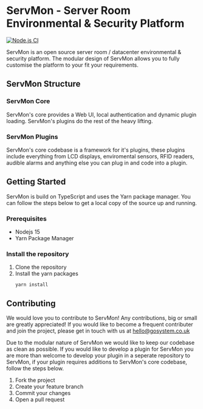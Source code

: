 # ServMon - Server Room Environmental & Security Platform

[![Node.js CI](https://github.com/JYewman/ServMon/actions/workflows/node.js.yml/badge.svg?branch=master)](https://github.com/JYewman/ServMon/actions/workflows/node.js.yml)

ServMon is an open source server room / datacenter environmental & security platform. The modular design of ServMon allows you to fully customise the platform to your fit your requirements.

## ServMon Structure
### ServMon Core
ServMon's core provides a Web UI, local authentication and dynamic plugin loading. ServMon's plugins do the rest of the heavy lifting.

### ServMon Plugins
ServMon's core codebase is a framework for it's plugins, these plugins include everything from LCD displays, enviromental sensors, RFID readers, audible alarms and anything else you can plug in and code into a plugin.

## Getting Started
ServMon is build on TypeScript and uses the Yarn package manager. You can follow the steps below to get a local copy of the source up and running.

### Prerequisites
* Nodejs 15
* Yarn Package Manager

### Install the repository
1. Clone the repository
2. Install the yarn packages
   ```
   yarn install
   ```
## Contributing
We would love you to contribute to ServMon! Any contributions, big or small are greatly appreciated! If you would like to become a frequent contributer and join the project, please get in touch with us at hello@gosystem.co.uk

Due to the modular nature of ServMon we would like to keep our codebase as clean as possible. If you would like to develop a plugin for ServMon you are more than welcome to develop your plugin in a seperate repository to ServMon, if your plugin requires additions to ServMon's core codebase, follow the steps below.

1. Fork the project
2. Create your feature branch
3. Commit your changes
4. Open a pull request
